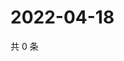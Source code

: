 # 2022-04-18

共 0 条

<!-- BEGIN WEIBO -->
<!-- 最后更新时间 Mon Apr 18 2022 19:00:37 GMT+0800 (China Standard Time) -->

<!-- END WEIBO -->
